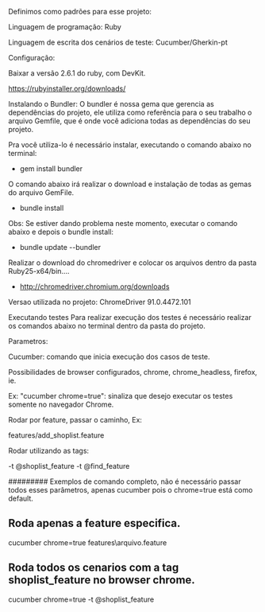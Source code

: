 Definimos como padrões para esse projeto:

Linguagem de programação: Ruby

Linguagem de escrita dos cenários de teste: Cucumber/Gherkin-pt

Configuração:

Baixar a versão 2.6.1 do ruby, com DevKit.

https://rubyinstaller.org/downloads/


Instalando o Bundler:
O bundler é nossa gema que gerencia as dependências do projeto, ele utiliza como referência para o seu trabalho o arquivo Gemfile, que é onde você adiciona todas as dependências do seu projeto.

Pra você utiliza-lo é necessário instalar, executando o comando abaixo no terminal:

  - gem install bundler

O comando abaixo irá realizar o download e instalação de todas as gemas do arquivo GemFile.

  - bundle install

  Obs: Se estiver dando problema neste momento, executar o comando abaixo e depois o bundle install:

  - bundle update --bundler

Realizar o download do chromedriver e colocar os arquivos dentro da pasta Ruby25-x64/bin....

  - http://chromedriver.chromium.org/downloads

Versao utilizada no projeto: ChromeDriver 91.0.4472.101


Executando testes
Para realizar execução dos testes é necessário realizar os comandos abaixo no terminal dentro da pasta do projeto.

Parametros:

Cucumber: comando que inicia execução dos casos de teste.

Possibilidades de browser configurados, chrome, chrome_headless, firefox, ie.

Ex: "cucumber chrome=true": sinaliza que desejo executar os testes somente no navegador Chrome.

Rodar por feature, passar o caminho, Ex:

features/add_shoplist.feature

Rodar utilizando as tags:

-t @shoplist_feature
-t @find_feature


######### Exemplos de comando completo, não é necessário passar todos esses parâmetros, apenas cucumber pois o chrome=true está como default.
## Roda apenas a feature especifica.
  cucumber chrome=true features\arquivo.feature
## Roda todos os cenarios com a tag shoplist_feature no browser chrome.
  cucumber chrome=true -t @shoplist_feature


